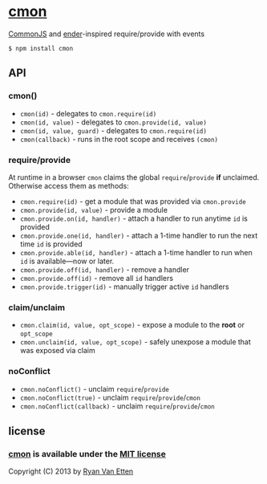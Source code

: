 # [cmon](https://github.com/ryanve/cmon)

[CommonJS](http://en.wikipedia.org/wiki/CommonJS) and [ender](https://github.com/ender-js/ender-js)-inspired require/provide with events

```
$ npm install cmon
```

## API

### cmon()

- `cmon(id)` - delegates to `cmon.require(id)`
- `cmon(id, value)` - delegates to `cmon.provide(id, value)`
- `cmon(id, value, guard)` - delegates to `cmon.require(id)`
- `cmon(callback)` - runs in the root scope and receives `(cmon)`

### require/provide

At runtime in a browser `cmon` claims the global `require`/`provide` **if** unclaimed. Otherwise access them as methods:

- `cmon.require(id)` - get a module that was provided via `cmon.provide`
- `cmon.provide(id, value)` - provide a module
- `cmon.provide.on(id, handler)` - attach a handler to run anytime `id` is provided
- `cmon.provide.one(id, handler)` - attach a 1-time handler to run the next time `id` is provided
- `cmon.provide.able(id, handler)` - attach a 1-time handler to run when `id` is available&mdash;now or later.
- `cmon.provide.off(id, handler)` - remove a handler
- `cmon.provide.off(id)` - remove all `id` handlers
- `cmon.provide.trigger(id)` - manually trigger active `id` handlers

### claim/unclaim

- `cmon.claim(id, value, opt_scope)` - expose a module to the **root** or `opt_scope`
- `cmon.unclaim(id, value, opt_scope)` - safely unexpose a module that was exposed via claim

### noConflict

- `cmon.noConflict()` - unclaim `require`/`provide`
- `cmon.noConflict(true)` - unclaim `require`/`provide`/`cmon`
- `cmon.noConflict(callback)` - unclaim `require`/`provide`/`cmon`


## license

### [cmon](http://github.com/ryanve/cmon) is available under the [MIT license](http://en.wikipedia.org/wiki/MIT_License)

Copyright (C) 2013 by [Ryan Van Etten](https://github.com/ryanve)